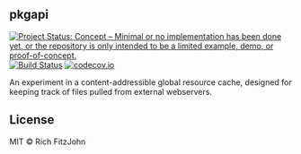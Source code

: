 ## pkgapi

<!-- badges: start -->
[![Project Status: Concept – Minimal or no implementation has been done yet, or the repository is only intended to be a limited example, demo, or proof-of-concept.](https://www.repostatus.org/badges/latest/concept.svg)](https://www.repostatus.org/#concept)
[![Build Status](https://travis-ci.com/richfitz/fstorr.svg?branch=master)](https://travis-ci.com/richfitz/fstorr)
[![codecov.io](https://codecov.io/github/richfitz/fstorr/coverage.svg?branch=master)](https://codecov.io/github/richfitz/fstorr?branch=master)
<!-- badges: end -->

An experiment in a content-addressible global resource cache, designed for keeping track of files pulled from external webservers.

## License

MIT © Rich FitzJohn
